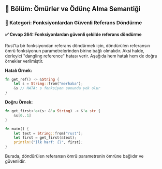 ## 📘 Bölüm: Ömürler ve Ödünç Alma Semantiği  
### 🔹 Kategori: Fonksiyonlardan Güvenli Referans Döndürme  
#### ✅ Cevap 264: Fonksiyonlardan güvenli şekilde referans döndürme

Rust'ta bir fonksiyondan referans döndürmek için, döndürülen referansın ömrü fonksiyonun parametrelerinden birine bağlı olmalıdır. Aksi halde, derleyici "dangling reference" hatası verir. Aşağıda hem hatalı hem de doğru örnekler verilmiştir.

**Hatalı Örnek:**
```rust
fn get_ref() -> &String {
    let s = String::from("merhaba");
    &s // HATA: s fonksiyon sonunda yok olur
}
```

**Doğru Örnek:**
```rust
fn get_first<'a>(s: &'a String) -> &'a str {
    &s[0..1]
}

fn main() {
    let text = String::from("rust");
    let first = get_first(&text);
    println!("İlk harf: {}", first);
}
```

Burada, döndürülen referansın ömrü parametrenin ömrüne bağlıdır ve güvenlidir.
